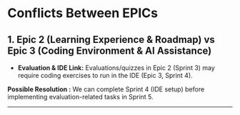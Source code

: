 # Conflicts Between EPICs


## 1. Epic 2 (Learning Experience & Roadmap) vs Epic 3 (Coding Environment & AI Assistance)
- **Evaluation & IDE Link:** Evaluations/quizzes in Epic 2 (Sprint 3) may require coding exercises to run in the IDE (Epic 3, Sprint 4).  

**Possible Resolution :**  We can complete Sprint 4 (IDE setup) before implementing evaluation-related tasks in Sprint 5. 

---



